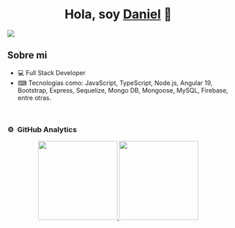 <div align="center">
<h1 align="center">Hola, soy <a href="https://www.linkedin.com/in/daniel-felipe-varela-giraldo/">Daniel</a> 👋</h1>
</div>
<img src="https://www.bricotecnologia.com/images/2020/02/18/python-codigo.jpg">


## Sobre mi
- 💻 Full Stack Developer
- ⌨ Tecnologías como: JavaScript, TypeScript, Node.js, Angular 19, Bootstrap, Express, Sequelize, Mongo DB, Mongoose, MySQL, Firebase, entre otras.
<br>

### ⚙️ &nbsp;GitHub Analytics

<p align="center">
<a href="https://github.com/ArisGuimera">
  <img height="180em" src="https://github-readme-stats-eight-theta.vercel.app/api?username=ArisGuimera&show_icons=true&theme=algolia&include_all_commits=true&count_private=true"/>
  <img height="180em" src="https://github-readme-stats-eight-theta.vercel.app/api/top-langs/?username=ArisGuimera&layout=compact&langs_count=8&theme=algolia"/>
</a>
</p>
